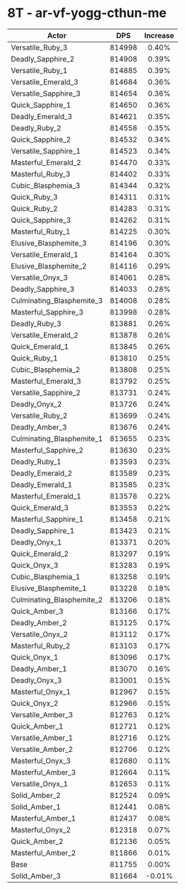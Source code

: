 # 8T - ar-vf-yogg-cthun-me
| Actor | DPS | Increase |
|---|:---:|:---:|
|Versatile_Ruby_3|814998|0.40%|
|Deadly_Sapphire_2|814908|0.39%|
|Versatile_Ruby_1|814885|0.39%|
|Versatile_Emerald_3|814684|0.36%|
|Versatile_Sapphire_3|814654|0.36%|
|Quick_Sapphire_1|814650|0.36%|
|Deadly_Emerald_3|814621|0.35%|
|Deadly_Ruby_2|814558|0.35%|
|Quick_Sapphire_2|814532|0.34%|
|Versatile_Sapphire_1|814523|0.34%|
|Masterful_Emerald_2|814470|0.33%|
|Masterful_Ruby_3|814402|0.33%|
|Cubic_Blasphemia_3|814344|0.32%|
|Quick_Ruby_3|814311|0.31%|
|Quick_Ruby_2|814283|0.31%|
|Quick_Sapphire_3|814262|0.31%|
|Masterful_Ruby_1|814225|0.30%|
|Elusive_Blasphemite_3|814196|0.30%|
|Versatile_Emerald_1|814164|0.30%|
|Elusive_Blasphemite_2|814116|0.29%|
|Versatile_Onyx_3|814061|0.28%|
|Deadly_Sapphire_3|814033|0.28%|
|Culminating_Blasphemite_3|814008|0.28%|
|Masterful_Sapphire_3|813998|0.28%|
|Deadly_Ruby_3|813881|0.26%|
|Versatile_Emerald_2|813878|0.26%|
|Quick_Emerald_1|813845|0.26%|
|Quick_Ruby_1|813810|0.25%|
|Cubic_Blasphemia_2|813808|0.25%|
|Masterful_Emerald_3|813792|0.25%|
|Versatile_Sapphire_2|813731|0.24%|
|Deadly_Onyx_2|813726|0.24%|
|Versatile_Ruby_2|813699|0.24%|
|Deadly_Amber_3|813676|0.24%|
|Culminating_Blasphemite_1|813655|0.23%|
|Masterful_Sapphire_2|813630|0.23%|
|Deadly_Ruby_1|813593|0.23%|
|Deadly_Emerald_2|813589|0.23%|
|Deadly_Emerald_1|813585|0.23%|
|Masterful_Emerald_1|813578|0.22%|
|Quick_Emerald_3|813553|0.22%|
|Masterful_Sapphire_1|813458|0.21%|
|Deadly_Sapphire_1|813423|0.21%|
|Deadly_Onyx_1|813371|0.20%|
|Quick_Emerald_2|813297|0.19%|
|Quick_Onyx_3|813283|0.19%|
|Cubic_Blasphemia_1|813258|0.19%|
|Elusive_Blasphemite_1|813228|0.18%|
|Culminating_Blasphemite_2|813206|0.18%|
|Quick_Amber_3|813166|0.17%|
|Deadly_Amber_2|813125|0.17%|
|Versatile_Onyx_2|813112|0.17%|
|Masterful_Ruby_2|813103|0.17%|
|Quick_Onyx_1|813096|0.17%|
|Deadly_Amber_1|813070|0.16%|
|Deadly_Onyx_3|813001|0.15%|
|Masterful_Onyx_1|812967|0.15%|
|Quick_Onyx_2|812966|0.15%|
|Versatile_Amber_3|812763|0.12%|
|Quick_Amber_1|812721|0.12%|
|Versatile_Amber_1|812716|0.12%|
|Versatile_Amber_2|812706|0.12%|
|Masterful_Onyx_3|812680|0.11%|
|Masterful_Amber_3|812664|0.11%|
|Versatile_Onyx_1|812653|0.11%|
|Solid_Amber_2|812524|0.09%|
|Solid_Amber_1|812441|0.08%|
|Masterful_Amber_1|812437|0.08%|
|Masterful_Onyx_2|812318|0.07%|
|Quick_Amber_2|812136|0.05%|
|Masterful_Amber_2|811866|0.01%|
|Base|811755|0.00%|
|Solid_Amber_3|811664|-0.01%|
